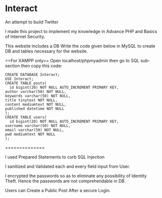 # Interact
An attempt to build Twitter

I made this project to implement my knowledge in Advance PHP and Basics of Internet Security.

This website includes a DB
  Write the code given below in MySQL to create DB and tables necessary for the website.

==For XAMPP only==
Open localhost/phpmyadmin then go to SQL sub-section then copy this code:
  
    CREATE DATABASE Interact;
    USE Interact;
    CREATE TABLE posts(
	  id bigint(20) NOT NULL AUTO_INCREMENT PRIMARY KEY,
    author varchar(50) NOT NULL,
    keywords varchar(50) NOT NULL,
    title tinytext NOT NULL,
    content mediumtext NOT NULL,
    published datetime NOT NULL
    );
    CREATE TABLE users(
	  id bigint(20) NOT NULL AUTO_INCREMENT PRIMARY KEY,
    username varchar(50) NOT NULL,
    email varchar(50) NOT NULL,
    pwd mediumtext NOT NULL
    );
    
==============

I used Prepared Statements to curb SQL Injection 

I sanitized and Validated each and every field input from User.

I encrypted the passwords so as to eliminate any possibility of Identity Theft.
Hence the passwords are not comprehendable in DB.

Users can Create a Public Post
After a secure Login.
